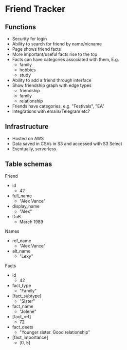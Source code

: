 # Friend Tracker

## Functions
- Security for login
- Ability to search for friend by name/nicname
- Page shows friend facts
- More important/useful facts rise to the top
- Facts can have categories associated with them, E.g.
  - family
  - hobbies
  - study
- Ability to add a friend through interface
- Show friendship graph with edge types
  - friendship
  - family
  - relationship
- Friends have categories, e.g. "Festivals", "EA"
- Integrations with emails/Telegram etc?

## Infrastructure
- Hosted on AWS
- Data saved in CSVs in S3 and accessed with S3 Select
- Eventually, serverless

## Table schemas
Friend
- id
  - 42
- full_name
  - "Alex Vance"
- display_name
  - "Alex"
- DoB
  - March 1989

Names
- ref_name
  - "Alex Vance"
- alt_name
  - "Lexy"

Facts
- id
  - 42
- fact_type
  - "Family"
- [fact_subtype]
  - "Sister"
- fact_name
  - "Jolene"
- [fact_ref]
  - 72
- fact_deets
  - "Younger sister. Good relationship"
- [fact_importance]
  - [0, 5]
